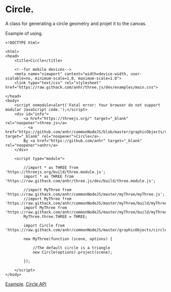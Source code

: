 # Circle.

A class for generating a circle geometry and projet it to the canvas.

Example of using.
```
<!DOCTYPE html>

<html>
<head>
	<title>Circle</title>

	<!--for mobile devices-->
	<meta name="viewport" content="width=device-width, user-scalable=no, minimum-scale=1.0, maximum-scale=1.0">
	<link type="text/css" rel="stylesheet" href="https://raw.githack.com/anhr/three.js/dev/examples/main.css">

</head>
<body>
	<script nomodule>alert('Fatal error: Your browser do not support modular JavaScript code.');</script>
	<div id="info">
		<a href="https://threejs.org/" target="_blank" rel="noopener">three.js</a>
		- <a href="https://github.com/anhr/commonNodeJS/blob/master/graphicObjects/circle.md" target="_blank" rel="noopener">Circle</a>.
		By <a href="https://github.com/anhr" target="_blank" rel="noopener">anhr</a>
	</div>

	<script type="module">

		//import * as THREE from 'https://threejs.org/build/three.module.js';
		import * as THREE from 'https://raw.githack.com/anhr/three.js/dev/build/three.module.js';

		//import MyThree from 'https://raw.githack.com/anhr/commonNodeJS/master/myThree/myThree.js';
		//import MyThree from 'https://raw.githack.com/anhr/commonNodeJS/master/myThree/build/myThree.module.js';
		import MyThree from 'https://raw.githack.com/anhr/commonNodeJS/master/myThree/build/myThree.module.min.js';
		MyThree.three.THREE = THREE;

		import Circle from 'https://raw.githack.com/anhr/commonNodeJS/master/graphicObjects/circle.js';

		new MyThree(function (scene, options) {

			//The default circle is a triangle
			new Circle(options).project(scene);

		});

	</script>
</body>
```
[Example](https://raw.githack.com/anhr/commonNodeJS/master/graphicObjects/Examples/circle.html).
[Circle API](https://raw.githack.com/anhr/commonNodeJS/master/graphicObjects/jsdoc/circle/index.html)
